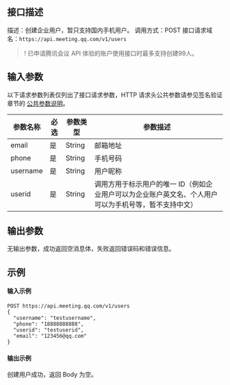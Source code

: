 ## 接口描述
描述：创建企业用户，暂只支持国内手机用户。
调用方式：POST
接口请求域名：`https://api.meeting.qq.com/v1/users`
>! 已申请腾讯会议 API 体验的账户使用接口时最多支持创建99人。




## 输入参数

以下请求参数列表仅列出了接口请求参数，HTTP 请求头公共参数请参见签名验证章节的 [公共参数说明](https://cloud.tencent.com/document/product/1095/42413#.E5.85.AC.E5.85.B1.E5.8F.82.E6.95.B0)。

| 参数名称   | 必选 | 参数类型 | 参数描述 |
| ---------- | ---- | -------- | -------- |
| email      | 是   | String   | 邮箱地址 |
| phone      | 是   | String   | 手机号码 |
| username   | 是   | String   | 用户昵称 |
| userid   | 是   | String   | 	调用方用于标示用户的唯一 ID（例如企业用户可以为企业账户英文名、个人用户可以为手机号等，暂不支持中文）  |


## 输出参数
无输出参数，成功返回空消息体，失败返回错误码和错误信息。



## 示例

#### 输入示例
```plaintext
POST https://api.meeting.qq.com/v1/users
{
  "username": "testusername",
  "phone": "18888888888",
  "userid": "testuserid",
  "email": "123456@qq.com"
}
```



#### 输出示例
创建用户成功，返回 Body 为空。
